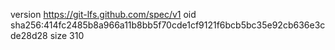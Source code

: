 version https://git-lfs.github.com/spec/v1
oid sha256:414fc2485b8a966a11b8bb5f70cde1cf9121f6bcb5bc35e92cb636e3cde28d28
size 310
